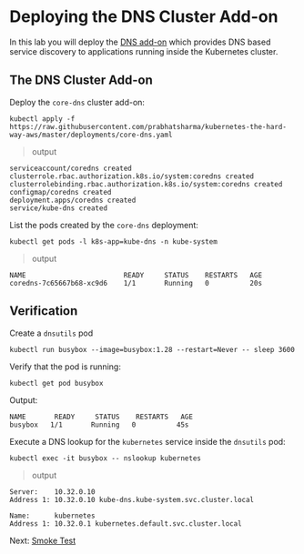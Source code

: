 # Deploying the DNS Cluster Add-on

In this lab you will deploy the [DNS add-on](https://kubernetes.io/docs/concepts/services-networking/dns-pod-service/) which provides DNS based service discovery to applications running inside the Kubernetes cluster.

## The DNS Cluster Add-on

Deploy the `core-dns` cluster add-on:

```
kubectl apply -f https://raw.githubusercontent.com/prabhatsharma/kubernetes-the-hard-way-aws/master/deployments/core-dns.yaml
```

> output

```
serviceaccount/coredns created
clusterrole.rbac.authorization.k8s.io/system:coredns created
clusterrolebinding.rbac.authorization.k8s.io/system:coredns created
configmap/coredns created
deployment.apps/coredns created
service/kube-dns created
```

List the pods created by the `core-dns` deployment:

```
kubectl get pods -l k8s-app=kube-dns -n kube-system
```

> output

```
NAME                        READY     STATUS    RESTARTS   AGE
coredns-7c65667b68-xc9d6    1/1       Running   0          20s
```

## Verification

Create a `dnsutils` pod

```
kubectl run busybox --image=busybox:1.28 --restart=Never -- sleep 3600
```

Verify that the pod is running:

```sh
kubectl get pod busybox
```

Output:
```
NAME       READY     STATUS    RESTARTS   AGE
busybox   1/1       Running   0          45s
```

Execute a DNS lookup for the `kubernetes` service inside the `dnsutils` pod:

```
kubectl exec -it busybox -- nslookup kubernetes
```

> output

```
Server:    10.32.0.10
Address 1: 10.32.0.10 kube-dns.kube-system.svc.cluster.local

Name:      kubernetes
Address 1: 10.32.0.1 kubernetes.default.svc.cluster.local
```

Next: [Smoke Test](13-smoke-test.md)
